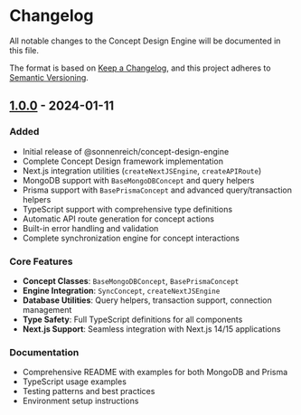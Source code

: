 # Changelog

All notable changes to the Concept Design Engine will be documented in this file.

The format is based on [Keep a Changelog](https://keepachangelog.com/en/1.0.0/),
and this project adheres to [Semantic Versioning](https://semver.org/spec/v2.0.0.html).

## [1.0.0] - 2024-01-11

### Added
- Initial release of @sonnenreich/concept-design-engine
- Complete Concept Design framework implementation
- Next.js integration utilities (`createNextJSEngine`, `createAPIRoute`)
- MongoDB support with `BaseMongoDBConcept` and query helpers
- Prisma support with `BasePrismaConcept` and advanced query/transaction helpers
- TypeScript support with comprehensive type definitions
- Automatic API route generation for concept actions
- Built-in error handling and validation
- Complete synchronization engine for concept interactions

### Core Features
- **Concept Classes**: `BaseMongoDBConcept`, `BasePrismaConcept`
- **Engine Integration**: `SyncConcept`, `createNextJSEngine`
- **Database Utilities**: Query helpers, transaction support, connection management
- **Type Safety**: Full TypeScript definitions for all components
- **Next.js Support**: Seamless integration with Next.js 14/15 applications

### Documentation
- Comprehensive README with examples for both MongoDB and Prisma
- TypeScript usage examples
- Testing patterns and best practices
- Environment setup instructions

[1.0.0]: https://github.com/sonnenreich/concept/releases/tag/engine-v1.0.0
